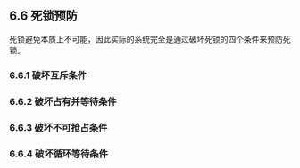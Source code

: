 ## 6.6 死锁预防

死锁避免本质上不可能，因此实际的系统完全是通过破坏死锁的四个条件来预防死锁。

### 6.6.1 破坏互斥条件

### 6.6.2 破坏占有并等待条件

### 6.6.3 破坏不可抢占条件

### 6.6.4 破坏循环等待条件